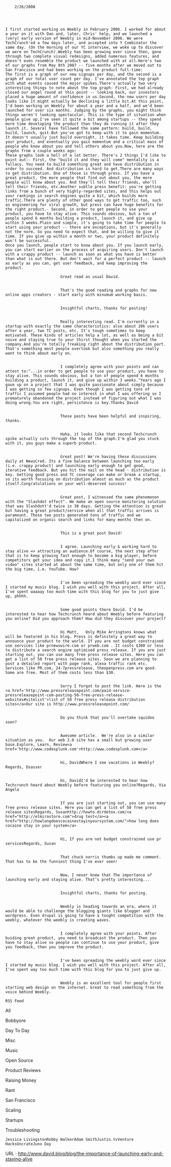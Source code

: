   

		2/26/2008
	
  
    
  
    I first started working on Weebly in February 2006. I worked for about a year on it with Dan and, later, Chris' help, and we launched a (very) early version of Weebly in mid-November 2006. We were TechCrunch'ed a few days later, and accepted into Y Combinator the same day. (On the morning of our YC interview, we woke up to discover we were on TechCrunch).Weebly has been growing ever since then, gone through two complete visual redesigns, added numerous features, and doesn't even resemble the product we launched with at all.Here's two of our graphs from May 8th 2007 -- five months after we moved out to San Francisco and had been working on the product full-time:  
    The first is a graph of our new signups per day, and the second is a graph of our total user count per day. I've annotated the top graph with what events caused the major spikes.There's actually two very interesting things to note about the top graph: First, we had already closed our angel round at this point -- looking back, our investors placed a huge amount of confidence in us.Second, the new users per day looks like it might actually be declining a little bit.At this point, I'd been working on Weebly for about a year and a half, and we'd been launched for over six months. Judging by the graphs, you might think things weren't looking spectacular. This is the type of situation when people give up.I've seen it quite a bit among startups -- they spend more time developing the product than they do running it after they launch it. Several have followed the same pattern: build, build, build, launch, quit.But you've got to keep with it to gain momentum. It doesn't usually just build overnight, it takes time. Keep building your product, and eventually you gain momentum and a critical mass of people who know about you and tell others about you.Now, here are the graphs from a couple weeks ago:   
    These graphs look a hell of a lot better. There's 2 things I'd like to point out:- First, the "build it and they will come" mentality is a fallacy. You need to build something great and have distribution in order to succeed. And distribution is hard to get.There are many ways to get distribution. One of those is through press. If you have a great product, the more people that find out about you, the more people will know about you. And they'll tell their friends, who'll tell their friends, etc.Another subtle press benefit: you're getting links from a bunch of very highly-regarded sites, and this helps out your rankings in search engines quite a bit, which builds more traffic.There are plenty of other good ways to get traffic too, such as engineering for viral growth, but press can have huge benefits for the right product.- Second, in order to get people to use your product, you have to stay alive. This sounds obvious, but a ton of people spend 6 months building a product, launch it, and give up within 3 weeks.Plain and simple, it's going to take time for people to start using your product -- there are exceptions, but it's generally not the norm. So you need to expect that, and be willing to give it time. If you give up within a month or two, your product definitely won't be successful.  
    Once you launch, people start to know about you. If you launch early, you can start earlier on the process of acquiring users. Don't launch with a crappy product -- launch as soon as what you have is better than what is out there. But don't wait for a perfect product -- launch as early as you can, get user feedback, and keep improving the product.  
    
							Great read as usual David.
					  
    
							That's the good reading and graphs for new online apps creators - start early with minumum working basis.
					  
    
							Insightful charts, thanks for posting! 
					  
    
							Really interesting read. I'm currently in a startup with exactly the same characteristics: also about 20k users after a year, two TC posts, etc. It's tough sometimes to keep motivated. These kinds of articles help a lot, as well as being a bit naive and staying true to your thirst thought when you started the company.And you're totally freaking right about the distribution part. That's something most people overlook but also something you really want to think about early on.
					  
    
							I completely agree with your points and can attest to:"...in order to get people to use your product, you have to stay alive. This sounds obvious, but a ton of people spend 6 months building a product, launch it, and give up within 3 weeks."Years ago I gave up on a project that I was quite passionate about simply because I was getting so few signups. Even though I was getting tons of traffic I assumed people had no interest in what I was offering so I prematurely abandoned the project instead of figuring out what I was doing wrong.You are right, persistence is key.Thanks David
					  
    
							These posts have been helpful and inspiring, thanks.
					  
    
							Haha, it looks like that second Techcrunch spike actually cuts through the top of the graph.I'm glad you stuck with it, you guys make a superb product.
					  
    
							Great post! We're having these discussions daily at NewsCred. Its a fine balance between launching too early (i.e. crappy product) and launching early enough to get good, iterative feedback. But you hit the nail on the head - distribution is key. Getting good press and TC coverage can make or break a startup, so its worth focusing on distribution almost as much as the product itself.Congratulations on your well-deserved success!
					  
    
							Great post, I witnessed the same phenomenon with the "Slashdot effect". We make an open source monitoring solution that was Slashdott'd twice in 30 days. Getting the attention is great but having a great product/service when all that traffic arrives is paramount. Those two posts generated tons of traffic and we capitalized on organic search and links for many months then on. 
					  
    
							This is a great post David!
					  
    
							I agree. Launching early & working hard to stay alive => attracting an audience.Of course, the next step after that is to keep growing fast enough to become a big player, before competitors get your idea and copy it.I think many "send your own video" sites started at about the same time, but only one of them hit the big time, i.e. YouTube. How?
					  
    
							I've been spreading the weebly word ever since I started my music blog. I wish you well with this project. After all, I've spent waaaay too much time with this blog for you to just give up, phhhh.
					  
    
							Some good points there David. I'd be interested to hear how Techcrunch heard about Weebly before featuring you online? Did you approach them? How did they discover your project?
					  
    
							Hi Matt,   Only Mike Arringtons knows what will be featured in his blog. Press is definitely a great way to announce your product to the world. If you are not budget constrained use services like prnewswire.com or prweb.com . It costs $300 or less to distribute a search engine optimised press release. If you are just starting out, you can use many free press release sites. Here you can get a list of 50 free press release sites. Soon we are planning to post a detailed report with page rank, alexa traffic rank etc. Services like PR.com, 24-7pressrelease, theopenpress.com are good. Some are free. Most of them costs less than $30. 
					  
    
							Sorry I forgot to post the link. Here is the <a href='http://www.pressreleasepoint.com/paid-service-pressreleasepoint-com-posting-50-free-press-release-websites#sitelist'>list of 50 free press release distribution sites</a>Our site is http://www.pressreleasepoint.com/
					  
    
							Do you think that you'll overtake squidoo soon?
					  
    
							Awesome article.  We're also in a similar situation as you.  Our web 2.0 site has a small but growing user base.Explore, Learn, Review<a href='http://www.codesplunk.com'>http://www.codesplunk.com</a>
  
    
							Hi, DavidWhere I see vacations in Weebly?Regards, Dsasser
					  
    
							Hi, DavidI'd be interested to hear how Techcrunch heard about Weebly before featuring you online?Regards, Via Angela
					  
    
							If you are just starting out, you can use many free press release sites. Here you can get a list of 50 free press release sitesRegards, Susanhttp://howto.dcrdetox.com/<a href="http://elmirastore.com">drug test</a><a href="http://howlongdoescocainestayinyoursystem.com/">how long does cocaine stay in your system</a>
					  
    
							Hi, If you are not budget constrained use pr servicesRegards, Susan
					  
    
							That chuck norris thumbs up made me comment.  That has to be the funniest thing I've ever seen! 
					  
    
							Wow, I never knew that The importance of launching early and staying alive. That’s pretty interesting...
					  
    
							Insightful charts, thanks for posting.
					  
    
							Weebly is heading towards an era, where it would be able to challenge the blogging giants like blogger and wordpress. Even drupal is going to have a tought competition with the weebly, whatever the weebly is creating waves.
					  
    
							I completely agree with your points. After buiding great product, you need to broadcast the product. Then you have to stay alive so people can continue to use your product, give you feedback, then you improve the product.
					  
    
							I've been spreading the weebly word ever since I started my music blog. I wish you well with this project. After all, I've spent way too much time with this blog for you to just give up.
					  
    
							Weebly is an excellent tool for people first starting web design on the internet. Great to read something from the voice behind Weebly. 
					  
    RSS Feed  
    
All

Bobbyore

Day To Day

Misc

Music

Open Source

Product Reviews

Raising Money

Rant

San Francisco

Scaling

Startups

Troubleshooting

  
    Jessica LivingstonRobby WalkerAdam SmithJustin.tvVenture HacksUncrateJuno Day  
    
  URL : http://www.david.blog/blog/the-importance-of-launching-early-and-staying-alive